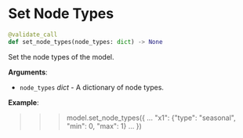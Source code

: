 # Set Node Types

```python
@validate_call
def set_node_types(node_types: dict) -> None
```

Set the node types of the model.

**Arguments**:

- `node_types` _dict_ - A dictionary of node types.
  

**Example**:

  >>> model.set_node_types(\{
  ...     "x1": \{"type": "seasonal", "min": 0, "max": 1\}
  ... \})

<a id="model.Model.get_node_types"></a>

